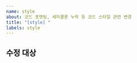```yaml
---
name: style
about: 코드 포맷팅, 세미콜론 누락 등 코드 스타일 관련 변경
title: "[style] "
labels: style
---
```


## 수정 대상

<!-- 어떤 부분의 스타일을 수정하나요? -->
